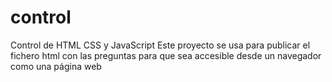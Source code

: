 # control
Control de HTML CSS y JavaScript
Este proyecto se usa para publicar el fichero html con las preguntas para que sea accesible desde un navegador como una página web
